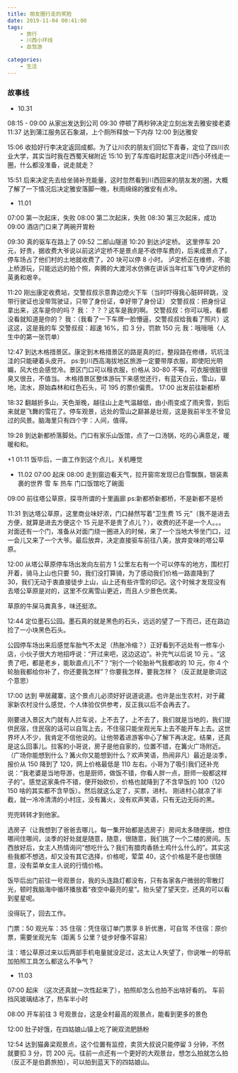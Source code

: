 ```yaml
---
title: 朋友圈行走的笑脸
date: 2019-11-04 00:41:00
tags:
    - 旅行
    - 川西小环线
    - 自驾游

categories:
    - 生活
---
```


### 故事线

-   10.31

08:15 - 09:00 从家出发达到公司
09:30 停顿了两秒钟决定立刻出发去雅安接老婆
11:37 达到蒲江服务区石象湖，上个厕所释放一下内存
12:00 到达雅安

15:06 收拾好行李决定返回成都。为了让川农的朋友们回忆下青春，定位了四川农业大学，其实当时我在西蜀天梯附近
15:10 到了车库临时起意决定川西小环线走一圈，什么都没准备，说走就走？

15:51 后来决定先去给坐骑补充能量，这时忽然看到川西回来的朋友发的圈，大概了解了一下情况后决定雅安落脚一晚，秋雨绵绵的雅安有点冷。

-   11.01

07:00 第一次起床，失败
08:00 第二次起床，失败
08:30 第三次起床，成功
09:00 酒店门口来了两碗开胃粉

09:30 真的驱车在路上了
09:52 二郎山隧道
10:20 到达泸定桥。
这里停车 20 元，好贵，据收费大爷说以前这泸定桥不是景点是不收停车费的，后来成景点了，停车场占了他们村的土地就收费了，20 块可以停 8 小时。
泸定桥正在维修，不能上桥游玩，只能远远的拍个照，奔腾的大渡河水仿佛在讲诉当年红军飞夺泸定桥的英勇和艰辛。

11:20 刚出康定收费站，交警叔叔示意靠边熄火下车（当时吓得我心脏砰砰跳，没带行驶证也没带驾驶证，只带了身份证，幸好带了身份证）
交警叔叔：把身份证拿出来，这车是你的吗？
我：？？？这车是我的啊。
交警叔叔：你可以哦，看都没看就知道是你的？
我：（我看了一下车牌一脸懵逼，交警叔叔给我看了照片）这这这，这是我的车
交警叔叔：超速 16%，扣 3 分，罚款 150 元
我：哦哦哦（人生中的第一张罚单）

12:47 到达木格措景区。康定到木格措景区的路是真的烂，整段路在修缮，坑坑洼洼的只能硬着头皮开。
ps:到川西高海拔地区旅游一定要带厚衣服，即使阳光明媚，风大也会感觉冷。景区门口可以租衣服，价格从 30-80 不等，可衣服很脏很臭又很丑，不值当。
木格措景区整体游玩下来感觉还行，有蓝天白云，雪山，草地，流水，原始森林和红色石头，可 195 的票价偏贵。
17:00 出发前往新都桥

18:32 翻越折多山，天色渐晚，越往山上走气温越低，由小雨变成了雨夹雪，到后来就是飞舞的雪花了。停车观景，远处的雪山之巅甚是壮观，这是我前半生不曾见过的风景。脑海里只有四个字：人间，值得。

19:28 到达新都桥落脚处。门口有家乐山饭馆，点了一口汤锅，吃的心满意足，暖暖和和。

+1 01:11 饭毕后，一直工作到这个点儿，关机睡觉

-   11.02
    07:00 起床
    08:00 走到窗边看天气，拉开窗帘发现已白雪飘飘，银装素裹的世界
    雪 车 热车
    门口饭馆吃了碗面

09:00 前往塔公草原，探寻所谓的十里画廊
ps:新都桥新都桥，不是新都不是桥

11:31 到达塔公草原，这里商业味好浓，门口赫然写着“卫生费 15 元”（我不是进去方便，就算是进去方便这个 15 元是不是贵了点儿？），收费的还不是一个人。。。对面还有一个门，准备从对面门绕一圈进入的时候，来了一个当地大爷坐门口，过一会儿又来了一个大爷。最后放弃，决定直接驱车前往八美，放弃变味的塔公草原。

12:00 从塔公草原停车场出发向左前方 1 公里左右有一个可以停车的地方，围栏打开着，骑马上山也只要 50，我们没打算骑，为了感动我们价格一路直降到了 30，我们无动于衷直接徒步上山，山上还有些许雪的印记。这个时候才发现没有去塔公草原是对的，这里不仅离雪山更近，而且人少景色优美。

草原的牛屎马粪真多，味还挺浓。

12:44 定位墨石公园。墨石真的就是黑色的石头，远远的望了一下而已，还在路边捡了一小块黑色石头。

公园停车场出来后感觉车胎气不太足（热胀冷缩？）正好看到不远处有一修车小店，小伙子很大方地招呼说：“开过来吧，这边这边”。补完气以后说 10 元 。“这贵了吧，都是老乡，能耿直点儿不”？“别个一个轮胎补气我都收的 10 元，你 4 个轮胎我都给你补了，你还要我怎样”？你要我怎样，要我怎样？（反正就是歌词这个意思）

17:00 达到 甲居藏寨，这个景点儿必须好好说道说道。也许是出生农村，对于藏家新农村没什么感觉，个人体验仅供参考，反正我以后不会再去了。

刚要进入景区大门就有人拦车说，上不去了，上不去了，我们就是当地的，我们提供民宿，住民宿的话可以自驾上去，不住宿只能坐观光车上去不能开车上去。这世界坏人不少，我肯定不信他说的。让他带着进游客中心了解下再决定。结果，还真是这么回事儿。拉客的小哥说，房子是他自家的，位置不错，在篝火广场附近。（广场你能想到什么？篝火你又能想到什么？欢声笑语，热闹非凡）最近是淡季，报价从 150 降到了 120，网上价格最低是 110 左右。小哥为了吸引我们还补充说：“我老婆是当地导游，也是厨师，做饭不错，你看人胖一点，厨师一般都这样子的”。感觉这家条件不错，便开始砍价，价格也就降到了不含早饭的 100（120 150 啥的其实都不含早饭）。然后就这么定了，买票，进村。
刚进村心就凉了半截，就一冷冷清清的小村庄，没有篝火，没有欢声笑语，只有无边无际的黑。

兜兜转转才到他家。

选房子（让我想到了爸爸去哪儿，每一集开始都是选房子）房间太多随便挑，想住哪间住哪间，淡季的好处就是随意，随意，很随意，我们挑了一个二楼的房间。东西放好后，女主人热情询问“想吃什么？我们有腊肉香肠土鸡什么什么的”。其实这些我都不想选，却又没有其它选择，价格呢，荤菜 40，这个价格是不是也很随意，没有菜单女主人说的行情价格。

饭毕后出门前往一号观景台，我的头连路灯都没有，只有各家各户微弱的零散灯光，顿时我脑海中循环播放着“夜空中最亮的星”。抬头望了望天空，还真的可以看到星星呢。

没得玩了，回去工作。

门票：50
观光车：35
住宿：凭住宿订单门票享 8 折优惠，可自驾
不住宿：原价票，需要坐观光车（距离 5 公里？徒步好像不容易）

注：塔公草原过来以后两部手机电量就没足过，这太让人失望了，你说唯一的导航加拍照工具怎么都这么不争气？

-   11.03

07:00 起床 （这次还真就一次性起来了），拍照却怎么也拍不出啥好看的。
车前挡风玻璃结冰了，热车半小时

08:00 开车前往 3 号观景台，这是全村最高的观景点，能看到更多的景色

12:00 肚子好饿，在四姑娘山镇上吃了碗双流肥肠粉

12:54 达到猫鼻梁观景点，这个位置有监控，卖货大叔说只能停留 3 分钟，不然就要扣 3 分，罚 200 元。往前一点还有一个更好的大观景台，想怎么拍就怎么拍（反正不是伯爵旅拍），可以拍到蓝天下的四姑娘山。
